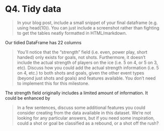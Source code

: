 # Q4. Tidy data

>In your blog post, include a small snippet of your final dataframe (e.g. using head(10)). You can just include a screenshot rather than fighting to get the tables neatly formatted in HTML/markdown. 

Our tidied DataFrame has 22 columns


> You’ll notice that the “strength” field (i.e. even, power play, short handed) only exists for goals, not shots. Furthermore, it doesn’t include the actual strength of players on the ice (i.e. 5 on 4, or 5 on 3, etc). Discuss how you could add the actual strength information (i.e. 5 on 4, etc.) to both shots and goals, given the other event types (beyond just shots and goals) and features available. You don’t need to implement this for this milestone. 

The strength field originally includes a limited amount of information. It could be enhanced by 


> In a few sentences, discuss some additional features you could consider creating from the data available in this dataset. We’re not looking for any particular answers, but if you need some inspiration, could a shot or goal be classified as a rebound, or a shot off the rush?
